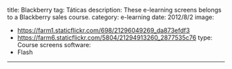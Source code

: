 title: Blackberry
tag: Táticas
description: These e-learning screens belongs to a Blackberry sales course.
category: e-learning
date: 2012/8/2
image: 
- https://farm1.staticflickr.com/698/21296049269_da873efdf3
- https://farm6.staticflickr.com/5804/21294913260_2877535c76
type: Course screens
software:
- Flash
---

